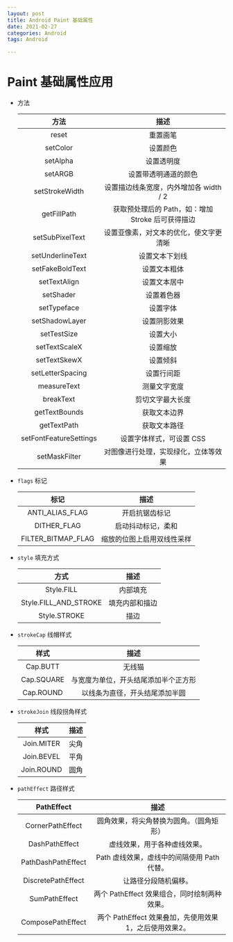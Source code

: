```yaml
---
layout: post
title: Android Paint 基础属性
date: 2021-02-27
categories: Android
tags: Android

---
```


# Paint 基础属性应用

- 方法

  |          方法          |                       描述                        |
  | :--------------------: | :-----------------------------------------------: |
  |         reset          |                     重置画笔                      |
  |        setColor        |                     设置颜色                      |
  |        setAlpha        |                    设置透明度                     |
  |        setARGB         |               设置带透明通道的颜色                |
  |     setStrokeWidth     |      设置描边线条宽度，内外增加各 width / 2       |
  |      getFillPath       | 获取预处理后的 Path，如：增加 Stroke 后可获得描边 |
  |    setSubPixelText     |      设置亚像素，对文本的优化，使文字更清晰       |
  |    setUnderlineText    |                  设置文本下划线                   |
  |    setFakeBoldText     |                   设置文本粗体                    |
  |      setTextAlign      |                   设置文本居中                    |
  |       setShader        |                    设置着色器                     |
  |      setTypeface       |                     设置字体                      |
  |     setShadowLayer     |                   设置阴影效果                    |
  |      setTestSize       |                     设置大小                      |
  |     setTextScaleX      |                     设置缩放                      |
  |      setTextSkewX      |                     设置倾斜                      |
  |    setLetterSpacing    |                    设置行间距                     |
  |      measureText       |                   测量文字宽度                    |
  |       breakText        |                 剪切文字最大长度                  |
  |     getTextBounds      |                   获取文本边界                    |
  |      getTextPath       |                   获取文本路径                    |
  | setFontFeatureSettings |             设置字体样式，可设置 CSS              |
  |     setMaskFilter      |       对图像进行处理，实现绿化，立体等效果        |

- `flags`  标记

  |        标记        |            描述            |
  | :----------------: | :------------------------: |
  |  ANTI_ALIAS_FLAG   |       开启抗锯齿标记       |
  |    DITHER_FLAG     |     启动抖动标记，柔和     |
  | FILTER_BITMAP_FLAG | 缩放的位图上启用双线性采样 |

- `style` 填充方式

  |         方式          |      描述      |
  | :-------------------: | :------------: |
  |      Style.FILL       |    内部填充    |
  | Style.FILL_AND_STROKE | 填充内部和描边 |
  |     Style.STROKE      |      描边      |

- `strokeCap` 线帽样式

  |    样式    |                 描述                 |
  | :--------: | :----------------------------------: |
  |  Cap.BUTT  |                无线猫                |
  | Cap.SQUARE | 与宽度为单位，开头结尾添加半个正方形 |
  | Cap.ROUND  |    以线条为直径，开头结尾添加半圆    |

- `strokeJoin` 线段拐角样式

  |    样式    | 描述 |
  | :--------: | :--: |
  | Join.MITER | 尖角 |
  | Join.BEVEL | 平角 |
  | Join.ROUND | 圆角 |

- `pathEffect` 路径样式

  |     PathEffect     |                          描述                          |
  | :----------------: | :----------------------------------------------------: |
  |  CornerPathEffect  |        圆角效果，将尖角替换为圆角。（圆角矩形）        |
  |   DashPathEffect   |              虚线效果，用于各种虚线效果。              |
  | PathDashPathEffect |      Path 虚线效果，虚线中的间隔使用 Path 代替。       |
  | DiscretePathEffect |                  让路径分段随机偏移。                  |
  |   SumPathEffect    |      两个 PathEffect 效果组合，同时绘制两种效果。      |
  | ComposePathEffect  | 两个 PathEffect 效果叠加，先使用效果1，之后使用效果2。 |

  